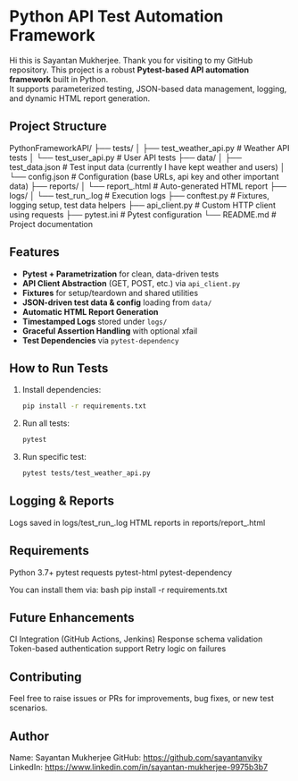 # Python API Test Automation Framework
Hi this is Sayantan Mukherjee. Thank you for visiting to my GitHub repository. This project is a robust **Pytest-based API automation framework** built in Python.  
It supports parameterized testing, JSON-based data management, logging, and dynamic HTML report generation.

## Project Structure
PythonFrameworkAPI/
├── tests/
│ ├── test_weather_api.py # Weather API tests
│ └── test_user_api.py # User API tests
├── data/
│ ├── test_data.json # Test input data (currently I have kept weather and users)
│ └── config.json # Configuration (base URLs, api key and other important data)
├── reports/
│ └── report_<timestamp>.html # Auto-generated HTML report
├── logs/
│ └── test_run_<timestamp>.log # Execution logs
├── conftest.py # Fixtures, logging setup, test data helpers
├── api_client.py # Custom HTTP client using requests
├── pytest.ini # Pytest configuration
└── README.md # Project documentation

## Features
- **Pytest + Parametrization** for clean, data-driven tests
- **API Client Abstraction** (GET, POST, etc.) via `api_client.py`
- **Fixtures** for setup/teardown and shared utilities
- **JSON-driven test data & config** loading from `data/`
- **Automatic HTML Report Generation**
- **Timestamped Logs** stored under `logs/`
- **Graceful Assertion Handling** with optional xfail
- **Test Dependencies** via `pytest-dependency`

## How to Run Tests
1. Install dependencies:
   ```bash
   pip install -r requirements.txt

3. Run all tests:
   ```bash
   pytest
   
5. Run specific test:
   ```bash
   pytest tests/test_weather_api.py

## Logging & Reports
Logs saved in logs/test_run_<timestamp>.log
HTML reports in reports/report_<timestamp>.html

## Requirements
Python 3.7+
pytest
requests
pytest-html
pytest-dependency

You can install them via:
   bash
      pip install -r requirements.txt

## Future Enhancements
 CI Integration (GitHub Actions, Jenkins)
 Response schema validation
 Token-based authentication support
 Retry logic on failures

## Contributing
Feel free to raise issues or PRs for improvements, bug fixes, or new test scenarios.

## Author
Name: Sayantan Mukherjee
GitHub: https://github.com/sayantanviky
LinkedIn: https://www.linkedin.com/in/sayantan-mukherjee-9975b3b7
